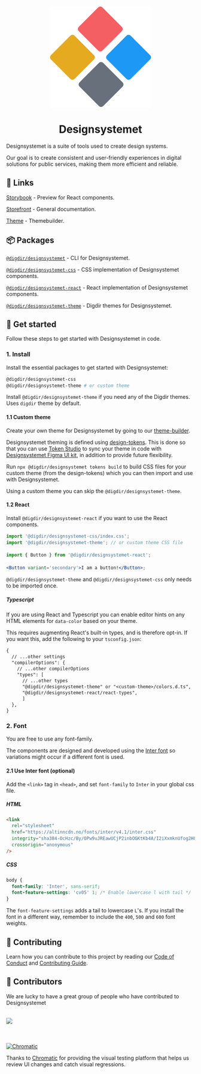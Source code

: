 <br>
<div align="center">
    <img alt="Designsystemet logo" src="apps/storybook/assets/img/logo.svg">
</div>

<h1 align="center">
    Designsystemet
</h1>

<div align="center">

</div>

Designsystemet is a suite of tools used to create design systems.

Our goal is to create consistent and user-friendly experiences in digital solutions for public services, making them more efficient and reliable.

## 🔗 Links

[Storybook](https://storybook.designsystemet.no/) - Preview for React components.

[Storefront](https://designsystemet.no/) - General documentation.

[Theme](https://theme.designsystemet.no/) - Themebuilder.

## 📦 Packages

[`@digdir/designsystemet`](https://www.npmjs.com/package/@digdir/designsystemet) - CLI for Designsystemet.

[`@digdir/designsystemet-css`](https://www.npmjs.com/package/@digdir/designsystemet-css) - CSS implementation of Designsystemet components.

[`@digdir/designsystemet-react`](https://www.npmjs.com/package/@digdir/designsystemet-react) - React implementation of Designsystemet components.

[`@digdir/designsystemet-theme`](https://www.npmjs.com/package/@digdir/designsystemet-theme) - Digdir themes for Designsystemet.



## 🚀 Get started

Follow these steps to get started with Designsystemet in code.

### 1. Install

Install the essential packages to get started with Designsystemet:

```sh
@digdir/designsystemet-css 
@digdir/designsystemet-theme # or custom theme 
```

Install `@digdir/designsystemet-theme` if you need any of the Digdir themes. Uses `digdir` theme by default.

#### 1.1 Custom theme

Create your own theme for Designsystemet by going to our [theme-builder](https://theme.designsystemet.no/).

Designsystemet theming is defined using [design-tokens](https://www.uxpin.com/studio/blog/what-are-design-tokens). 
This is done so that you can use [Token Studio](https://tokens.studio/) to sync your theme in code with [Designsystemet Figma UI kit](https://www.figma.com/community/file/1322138390374166141/designsystemet-core-ui-kit), in addition to provide future flexibility.

Run `npx @digdir/designsystemet tokens build` to build CSS files for your custom theme (from the design-tokens) which you can then import and use with Designsystemet.

Using a custom theme you can skip the `@digdir/designsystemet-theme`.


#### 1.2 React

Install `@digdir/designsystemet-react` if you want to use the React components.

```jsx
import '@digdir/designsystemet-css/index.css';
import '@digdir/designsystemet-theme'; // or custom theme CSS file

import { Button } from '@digdir/designsystemet-react';

<Button variant='secondary'>I am a button!</Button>;
```

`@digdir/designsystemet-theme` and `@digdir/designsystemet-css` only needs to be imported once.

##### Typescript 

If you are using React and Typescript you can enable editor hints on any HTML elements for `data-color` based on your theme.

This requires augmenting React's built-in types, and is therefore opt-in. 
If you want this, add the following to your `tsconfig.json`:

```jsonc
{
  // ...other settings
  "compilerOptions": {
    // ...other compilerOptions
    "types": [
      // ...other types
      "@digdir/designsystemet-theme" or "<custom-theme>/colors.d.ts",
      "@digdir/designsystemet-react/react-types",
      ]
  },
}
```

### 2. Font

You are free to use any font-family.

The components are designed and developed using the [Inter font](https://github.com/rsms/inter) so variations might occur if a different font is used.

#### 2.1 Use Inter font (optional)

Add the `<link>` tag in `<head>`, and set `font-family` to `Inter` in your global css file.

##### HTML

```html
<link
  rel="stylesheet"
  href="https://altinncdn.no/fonts/inter/v4.1/inter.css"
  integrity="sha384-OcHzc/By/OPw9uJREawUCjP2inbOGKtKb4A/I2iXxmknUfog2H8Adx71tWVZRscD"
  crossorigin="anonymous"
/>
```

##### CSS

```css
body {
  font-family: 'Inter', sans-serif;
  font-feature-settings: 'cv05' 1; /* Enable lowercase l with tail */
}
```

The `font-feature-settings` adds a tail to lowercase `L`'s.
If you install the font in a different way, remember to include the `400`, `500` and `600` font weights.

## 🫶 Contributing

Learn how you can contribute to this project by reading our [Code of Conduct](./CODE_OF_CONDUCT.md) and [Contributing Guide](./CONTRIBUTING.md).

## 💪 Contributors

We are lucky to have a great group of people who have contributed to Designsystemet

<a style="margin-top: 32px; display: block;" href="https://github.com/digdir/designsystemet/graphs/contributors">
  <img src="https://contrib.rocks/image?repo=digdir/designsystem" />
</a>

<br />
<br />

<a href="https://www.chromatic.com/"><img src="https://user-images.githubusercontent.com/321738/84662277-e3db4f80-af1b-11ea-88f5-91d67a5e59f6.png" width="153" height="30" alt="Chromatic" /></a>

Thanks to [Chromatic](https://www.chromatic.com/) for providing the visual testing platform that helps us review UI changes and catch visual regressions.
